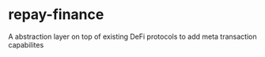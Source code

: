 # repay-finance

A abstraction layer on top of existing DeFi protocols to add meta transaction capabilites

